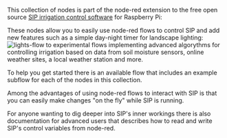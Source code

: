 This collection of nodes is part of the node-red extension to the free open source [SIP irrigation control software](http://dan-in-ca.github.io/SIP/) for Raspberry Pi:  

These nodes allow you to easily use node-red flows to control SIP and add new features such as a simple day-night timer for landscape lighting:  
![lights-flow](https://github.com/Dan-in-CA/node-red-nodes/assets/4706639/eea2a43a-ef68-4afd-88e6-4cd168fea0cb)
to experimental flows implementing advanced algorythms for controlling irrigation based on data from soil moisture sensors, online weather sites, a local weather station and more.

To help you get started there is an available flow that includes an example subflow for each of the nodes in this collection.

Among the advantages of using node-red flows to interact with SIP is that you can easily make changes "on the fly" while SIP is running.

For anyone wanting to dig deeper into SIP's inner workings there is also documentation for advanced users that describes how to read and write SIP's control variables from node-red.
